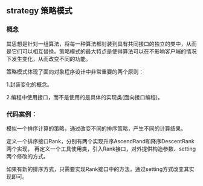 ## strategy 策略模式
### 概念
其思想是针对一组算法，将每一种算法都封装到具有共同接口的独立的类中，从而是它们可以相互替换。策略模式的最大特点是使得算法可以在不影响客户端的情况下发生变化，从而改变不同的功能。

策略模式体现了面向对象程序设计中非常重要的两个原则：

1.封装变化的概念。

2.编程中使用接口，而不是使用的是具体的实现类(面向接口编程)。
### 代码案例：
模拟一个排序计算的策略，通过改变不同的排序策略，产生不同的计算结果。

定义一个排序接口Rank，分别有两个实现升序AscendRand和降序DescentRank两个实现，
再定义一个工具使用类，引入Rank接口，对外提供构造参数、setting两个修改的方式。

如果有新的排序方式，只需要实现Rank接口中的方法，通过setting方式改变其实现即可。

